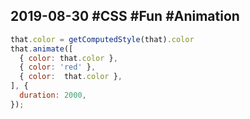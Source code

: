 ## 2019-08-30 #CSS #Fun #Animation


```javascript
that.color = getComputedStyle(that).color
that.animate([
  { color: that.color }, 
  { color: 'red' }, 
  { color:  that.color }, 
], { 
  duration: 2000,
});
```


